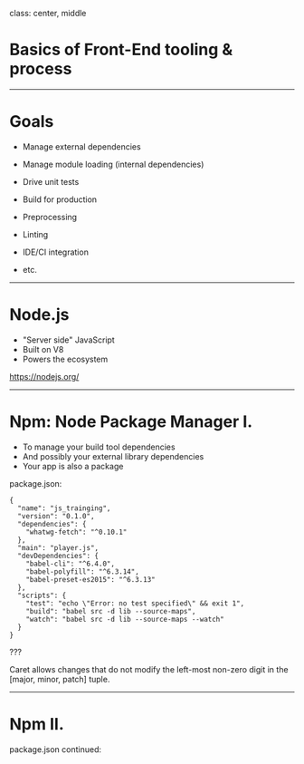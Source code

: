 class: center, middle

# Basics of Front-End tooling & process

---

# Goals

- Manage external dependencies
- Manage module loading (internal dependencies)
- Drive unit tests
- Build for production


- Preprocessing
- Linting
- IDE/CI integration
- etc.

---

# Node.js

- "Server side" JavaScript
- Built on V8
- Powers the ecosystem

https://nodejs.org/

---
# Npm: Node Package Manager I.

- To manage your build tool dependencies
- And possibly your external library dependencies
- Your app is also a package

package.json:

```
{
  "name": "js_trainging",
  "version": "0.1.0",
  "dependencies": {
    "whatwg-fetch": "^0.10.1"
  },
  "main": "player.js",
  "devDependencies": {
    "babel-cli": "^6.4.0",
    "babel-polyfill": "^6.3.14",
    "babel-preset-es2015": "^6.3.13"
  },
  "scripts": {
    "test": "echo \"Error: no test specified\" && exit 1",
    "build": "babel src -d lib --source-maps",
    "watch": "babel src -d lib --source-maps --watch"
  }  
}
```

???

Caret allows changes that do not modify the left-most non-zero digit in the [major, minor, patch] tuple.

---

# Npm II.

package.json continued:
```
```


